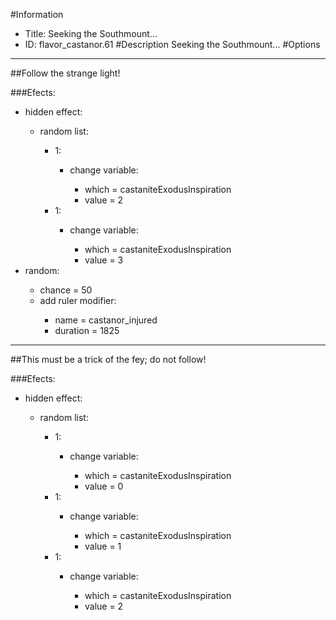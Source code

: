 #Information
 - Title: Seeking the Southmount...
 - ID: flavor_castanor.61
#Description
Seeking the Southmount...
#Options

___
##Follow the strange light!

###Efects:<ul><li>hidden effect:</li><ul><li>random list:</li><ul><li>1:</li><ul><li>change variable:</li><ul><li>which = castaniteExodusInspiration</li><li>value = 2</li></ul></ul><li>1:</li><ul><li>change variable:</li><ul><li>which = castaniteExodusInspiration</li><li>value = 3</li></ul></ul></ul></ul><li>random:</li><ul><li>chance = 50</li><li>add ruler modifier:</li><ul><li>name = castanor_injured</li><li>duration = 1825</li></ul></ul></ul>

___
##This must be a trick of the fey; do not follow!

###Efects:<ul><li>hidden effect:</li><ul><li>random list:</li><ul><li>1:</li><ul><li>change variable:</li><ul><li>which = castaniteExodusInspiration</li><li>value = 0</li></ul></ul><li>1:</li><ul><li>change variable:</li><ul><li>which = castaniteExodusInspiration</li><li>value = 1</li></ul></ul><li>1:</li><ul><li>change variable:</li><ul><li>which = castaniteExodusInspiration</li><li>value = 2</li></ul></ul></ul></ul></ul>
